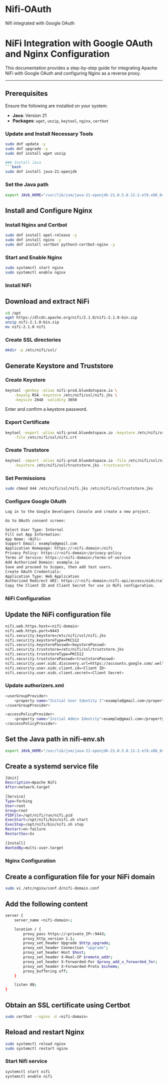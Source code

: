# Nifi-OAuth
Nifi integrated with Google OAuth
# NiFi Integration with Google OAuth and Nginx Configuration

This documentation provides a step-by-step guide for integrating Apache NiFi with Google OAuth and configuring Nginx as a reverse proxy.

---

## Prerequisites

Ensure the following are installed on your system:

- **Java**: Version 21
- **Packages**: `wget`, `unzip`, `keytool`, `nginx`, `certbot`

### Update and Install Necessary Tools

```bash
sudo dnf update -y
sudo dnf upgrade -y
sudo dnf install wget unzip

### Install Java
```bash
sudo dnf install java-21-openjdk
```
### Set the Java path
```bash
export JAVA_HOME="/usr/lib/jvm/java-21-openjdk-21.0.5.0.11-2.el9.x86_64"
```
## Install and Configure Nginx
### Install Nginx and Certbot
```bash
sudo dnf install epel-release -y
sudo dnf install nginx -y
sudo dnf install certbot python3-certbot-nginx -y
```
### Start and Enable Nginx
```bash
sudo systemctl start nginx
sudo systemctl enable nginx
```
### Install NiFi
## Download and extract NiFi
```bash
cd /opt
wget https://dlcdn.apache.org/nifi/2.1.0/nifi-2.1.0-bin.zip
unzip nifi-2.1.0-bin.zip
mv nifi-2.1.0 nifi
```
### Create SSL directories
```bash
mkdir -p /etc/nifi/ssl/
```
## Generate Keystore and Truststore
### Create Keystore
```bash
keytool -genkey -alias nifi-prod.bluedotspace.io \
    -keyalg RSA -keystore /etc/nifi/ssl/nifi.jks \
    -keysize 2048 -validity 3650
```
Enter and confirm a keystore password.
### Export Certificate
```bash
keytool -export -alias nifi-prod.bluedotspace.io -keystore /etc/nifi/ssl/nifi.jks \
    -file /etc/nifi/ssl/nifi.crt
```
### Create Truststore
```bash
keytool -import -alias nifi-prod.bluedotspace.io -file /etc/nifi/ssl/nifi.crt \
    -keystore /etc/nifi/ssl/truststore.jks -trustcacerts
```
### Set Permissions
```bash
sudo chmod 644 /etc/nifi/ssl/nifi.jks /etc/nifi/ssl/truststore.jks
```
### Configure Google OAuth
```bash
Log in to the Google Developers Console and create a new project.

Go to OAuth consent screen:

Select User Type: Internal
Fill out App Information:
App Name: <NiFi>
Support Email: example@gmail.com
Application Homepage: https://<nifi-domain>/nifi
Privacy Policy: https://<nifi-domain>/privacy-policy
Terms of Service: https://<nifi-domain>/terms-of-service
Add Authorized Domain: example.io
Save and proceed to Scopes, then add test users.
Create OAuth Credentials:
Application Type: Web Application
Authorized Redirect URI: https://<nifi-domain>/nifi-api/access/oidc/callback
Copy the Client ID and Client Secret for use in NiFi configuration.
```
### NiFi Configuration
## Update the NiFi configuration file
```bash
nifi.web.https.host=<nifi-domain>
nifi.web.https.port=9443
nifi.security.keystore=/etc/nifi/ssl/nifi.jks
nifi.security.keystoreType=PKCS12
nifi.security.keystorePasswd=<keystorePasswd>
nifi.security.truststore=/etc/nifi/ssl/truststore.jks
nifi.security.truststoreType=PKCS12
nifi.security.truststorePasswd=<truststorePasswd>
nifi.security.user.oidc.discovery.url=https://accounts.google.com/.well-known/openid-configuration
nifi.security.user.oidc.client.id=<Client ID>
nifi.security.user.oidc.client.secret=<Client Secret>
```
### Update authorizers.xml
```bash
<userGroupProvider>
    <property name="Initial User Identity 1">example@gmail.com</property>
</userGroupProvider>

<accessPolicyProvider>
    <property name="Initial Admin Identity">example@gmail.com</property>
</accessPolicyProvider>
```
## Set the Java path in nifi-env.sh
```bash
export JAVA_HOME="/usr/lib/jvm/java-21-openjdk-21.0.5.0.11-2.el9.x86_64"
```
## Create a systemd service file 
```bash
[Unit]
Description=Apache NiFi
After=network.target
 
[Service]
Type=forking
User=root
Group=root
PIDFile=/opt/nifi/run/nifi.pid
ExecStart=/opt/nifi/bin/nifi.sh start
ExecStop=/opt/nifi/bin/nifi.sh stop
Restart=on-failure
RestartSec=5s
 
[Install]
WantedBy=multi-user.target
```

### Nginx Configuration
## Create a configuration file for your NiFi domain
```bash
sudo vi /etc/nginx/conf.d/nifi-domain.conf
```
## Add the following content
```bash
server {
    server_name <nifi-domain>;

    location / {
        proxy_pass https://<private_IP>:9443;
        proxy_http_version 1.1;
        proxy_set_header Upgrade $http_upgrade;
        proxy_set_header Connection "upgrade";
        proxy_set_header Host $host;
        proxy_set_header X-Real-IP $remote_addr;
        proxy_set_header X-Forwarded-For $proxy_add_x_forwarded_for;
        proxy_set_header X-Forwarded-Proto $scheme;
        proxy_buffering off;
    }

    listen 80;
}
```
## Obtain an SSL certificate using Certbot
```bash
sudo certbot --nginx -d <nifi-domain>
```
## Reload and restart Nginx
```bash
sudo systemctl reload nginx
sudo systemctl restart nginx
```
### Start Nifi service
```bash
systemctl start nifi
systemctl enable nifi
```

